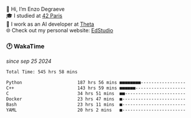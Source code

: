👋 Hi, I’m Enzo Degraeve <br>
🎓 I studied at [42 Paris](https://42.fr/)<br>
💼 I work as an AI developer at [Theta](https://theta.mc/)<br>
🌐 Check out my personal website: [EdStudio](https://edstudio.fr/)

### 🕐 WakaTime
*since sep 25 2024*

<!--START_SECTION:waka-->

```txt
Total Time: 545 hrs 58 mins

Python                     187 hrs 56 mins ■■■■■■■■-----------------   33.16 %
C++                        143 hrs 59 mins ■■■■■■-------------------   25.41 %
C                          34 hrs 51 mins  ■■-----------------------   06.15 %
Docker                     23 hrs 47 mins  ■------------------------   04.20 %
Bash                       23 hrs 11 mins  ■------------------------   04.09 %
YAML                       20 hrs 2 mins   ■------------------------   03.54 %
```

<!--END_SECTION:waka-->
